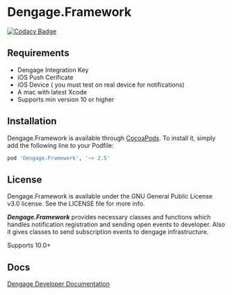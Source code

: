 # Dengage.Framework


[![Codacy Badge](https://api.codacy.com/project/badge/Grade/5bff8a0fa6b44ddabf44a849dc81275f)](https://app.codacy.com/manual/whitehorse-technology/Dengage.Framework?utm_source=github.com&utm_medium=referral&utm_content=whitehorse-technology/Dengage.Framework&utm_campaign=Badge_Grade_Dashboard)

## Requirements

* Dengage Integration Key
* iOS Push Cerificate
* iOS Device ( you must test on real device for notifications)
* A mac with latest Xcode
* Supports min version 10 or higher

## Installation

Dengage.Framework is available through [CocoaPods](https://cocoapods.org). To install
it, simply add the following line to your Podfile:

```ruby
pod 'Dengage.Framework', '~> 2.5'
```

## License

Dengage.Framework is available under the GNU General Public License v3.0 license. See the LICENSE file for more info.

***Dengage.Framework*** provides necessary classes and functions which handles notification registration and sending open events to developer.  Also it gives classes to send subscription events to dengage infrastructure.

Supports 10.0+

## Docs 

[Dengage Developer Documentation](https://dev.dengage.com/push-sdk/ios)
